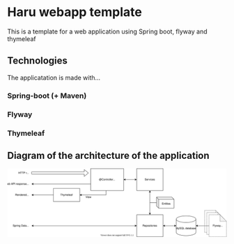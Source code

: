 # Haru webapp template
This is a template for a web application using Spring boot, flyway and thymeleaf

## Technologies

The applicatation is made with...

### Spring-boot (+ Maven)
### Flyway
### Thymeleaf

## Diagram of the architecture of the application 
![Architecture_diagram](Web_app_architecture.svg)


